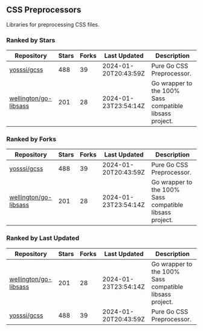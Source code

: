 ## CSS Preprocessors

Libraries for preprocessing CSS files.

### Ranked by Stars

| Repository | Stars | Forks | Last Updated | Description | 
|------------|-------|-------|--------------|-------------|
| [yosssi/gcss](https://github.com/yosssi/gcss) | 488 | 39 | 2024-01-20T20:43:59Z |  Pure Go CSS Preprocessor. |
| [wellington/go-libsass](https://github.com/wellington/go-libsass) | 201 | 28 | 2024-01-23T23:54:14Z |  Go wrapper to the 100% Sass compatible libsass project. |

### Ranked by Forks

| Repository | Stars | Forks | Last Updated | Description | 
|------------|-------|-------|--------------|-------------|
| [yosssi/gcss](https://github.com/yosssi/gcss) | 488 | 39 | 2024-01-20T20:43:59Z |  Pure Go CSS Preprocessor. |
| [wellington/go-libsass](https://github.com/wellington/go-libsass) | 201 | 28 | 2024-01-23T23:54:14Z |  Go wrapper to the 100% Sass compatible libsass project. |

### Ranked by Last Updated

| Repository | Stars | Forks | Last Updated | Description | 
|------------|-------|-------|--------------|-------------|
| [wellington/go-libsass](https://github.com/wellington/go-libsass) | 201 | 28 | 2024-01-23T23:54:14Z |  Go wrapper to the 100% Sass compatible libsass project. |
| [yosssi/gcss](https://github.com/yosssi/gcss) | 488 | 39 | 2024-01-20T20:43:59Z |  Pure Go CSS Preprocessor. |

